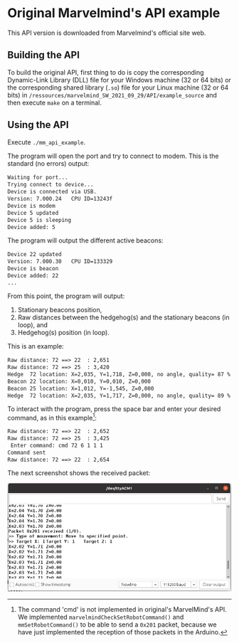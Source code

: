 # Original Marvelmind's API example

This API version is downloaded from Marvelmind's official site web. 

## Building the API

To build the original API, first thing to do is copy the corresponding Dynamic-Link Library (DLL) file for your Windows machine (32 or 64 bits) or the corresponding shared library (`.so`) file for your Linux machine (32 or 64 bits) in `/ressources/marvelmind_SW_2021_09_29/API/example_source` and then execute `make` on a terminal.

## Using the API

Execute `./mm_api_example`. 

The program will open the port and try to connect to modem. This is the standard (no errors) output:

```
Waiting for port...
Trying connect to device...
Device is connected via USB.
Version: 7.000.24   CPU ID=13243f
Device is modem 
Device 5 updated
Device 5 is sleeping
Device added: 5
```

The program will output the different active beacons: 
```
Device 22 updated
Version: 7.000.30   CPU ID=133329
Device is beacon 
Device added: 22
...
```
From this point, the program will output: 
1. Stationary beacons position,
2. Raw distances between the hedgehog(s) and the stationary beacons (in loop), and
3. Hedgehog(s) position (in loop).

This is an example: 

```
Raw distance: 72 ==> 22  : 2,651 
Raw distance: 72 ==> 25  : 3,420 
Hedge  72 location: X=2,035, Y=1,718, Z=0,000, no angle, quality= 87 %
Beacon 22 location: X=0,010, Y=0,010, Z=0,000 
Beacon 25 location: X=1,012, Y=-1,545, Z=0,000 
Hedge  72 location: X=2,035, Y=1,717, Z=0,000, no angle, quality= 89 %
```

To interact with the program, press the space bar and enter your desired command, as in this example[^1]: 

```
Raw distance: 72 ==> 22  : 2,652 
Raw distance: 72 ==> 25  : 3,425 
 Enter command: cmd 72 6 1 1 1
Command sent
Raw distance: 72 ==> 22  : 2,654
```

The next screenshot shows the received packet: 

![](/assets/img/api_command_example/arduino_ide_serial_monitor.png)


[^1]: The command 'cmd' is not implemented in original's MarvelMind's API. We implemented `marvelmindCheckSetRobotCommand()` and `mmSetRobotCommand()` to be able to send a `0x201` packet, because we have just implemented the reception of those packets in the Arduino. 